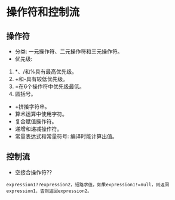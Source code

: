 
# 操作符和控制流

## 操作符

* 分类: 一元操作符、二元操作符和三元操作符。
* 优先级: 
 1. *、/和%具有最高优先级。
 2. +和-具有较低优先级。
 3. =在6个操作符中优先级最低。
 4. 圆括号。
* +拼接字符串。
* 算术运算中使用字符。
* 复合赋值操作符。
* 递增和递减操作符。
* 常量表达式和常量符号: 编译时能计算出值。


## 控制流

* 空接合操作符??
```
expression1??expression2，短路求值，如果expression1!=null，则返回expression1，否则返回expression2。
```



